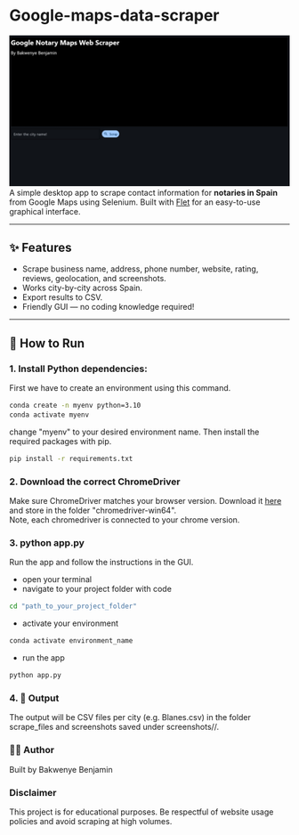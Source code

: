 # Google-maps-data-scraper

![Scraper](source/front_page.jpg)
A simple desktop app to scrape contact information for **notaries in Spain** from Google Maps using Selenium. Built with [Flet](https://flet.dev) for an easy-to-use graphical interface. 

---

## ✨ Features

- Scrape business name, address, phone number, website, rating, reviews, geolocation, and screenshots.
- Works city-by-city across Spain.
- Export results to CSV.
- Friendly GUI — no coding knowledge required!

---

## 🚀 How to Run

### 1. Install Python dependencies:
First we have to create an environment using this command.
```bash
conda create -n myenv python=3.10
conda activate myenv
```
change "myenv" to your desired environment name. 
Then install the required packages with pip.
```bash
pip install -r requirements.txt
```

### 2. Download the correct ChromeDriver
Make sure ChromeDriver matches your browser version. Download it [here](https://googlechromelabs.github.io/chrome-for-testing/) and store in the folder "chromedriver-win64".   
Note, each chromedriver is connected to your chrome version. 


### 3. python app.py
Run the app and follow the instructions in the GUI.
- open your terminal
- navigate to your project folder with code 
``` bash
cd "path_to_your_project_folder"
```
- activate your environment
```bash
conda activate environment_name
```
- run the app
```bash
python app.py
```


### 4. 📁 Output
The output will be CSV files per city (e.g. Blanes.csv) in the folder scrape_files and screenshots saved under screenshots/<city>/.

### 👨‍💻 Author
Built by Bakwenye Benjamin

### Disclaimer
This project is for educational purposes. Be respectful of website usage policies and avoid scraping at high volumes.
